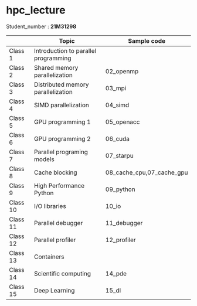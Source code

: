 # hpc_lecture

Student_number : **21M31298**

|          | Topic                                | Sample code               |
| -------- | ------------------------------------ | ------------------------- |
| Class 1  | Introduction to parallel programming |                           |
| Class 2  | Shared memory parallelization        | 02_openmp                 |
| Class 3  | Distributed memory parallelization   | 03_mpi                    |
| Class 4  | SIMD parallelization                 | 04_simd                   |
| Class 5  | GPU programming 1                    | 05_openacc                |
| Class 6  | GPU programming 2                    | 06_cuda                   |
| Class 7  | Parallel programing models           | 07_starpu                 |
| Class 8  | Cache blocking                       | 08_cache_cpu,07_cache_gpu |
| Class 9  | High Performance Python              | 09_python                 |
| Class 10 | I/O libraries                        | 10_io                     |
| Class 11 | Parallel debugger                    | 11_debugger               |
| Class 12 | Parallel profiler                    | 12_profiler               |
| Class 13 | Containers                           |                           |
| Class 14 | Scientific computing                 | 14_pde                    |
| Class 15 | Deep Learning                        | 15_dl                     |
